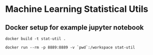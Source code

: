 # Machine Learning Statistical Utils

## Docker setup for example jupyter notebook

```
docker build -t stat-util .
```

```
docker run --rm -p 8889:8889 -v `pwd`:/workspace stat-util
```

